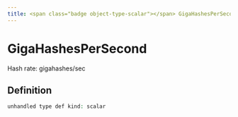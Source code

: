 ```yaml
---
title: <span class="badge object-type-scalar"></span> GigaHashesPerSecond
---
```

# <span class="badge object-type-scalar"></span> GigaHashesPerSecond

Hash rate: gigahashes/sec

## Definition

```php
unhandled type def kind: scalar
```
